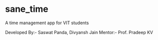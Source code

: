 # sane_time
A time management app for VIT students

Developed By:- 
Saswat Panda, Divyansh Jain
Mentor:- 
Prof. Pradeep KV
